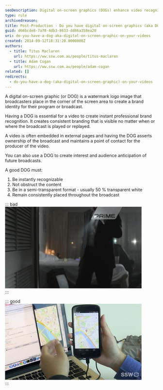 ```yaml
---
seoDescription: Digital on-screen graphics (DOGs) enhance video recognition and branding, ensuring instant professional identity and consistent visual presence.
type: rule
archivedreason:
title: Post-Production - Do you have digital on-screen graphics (aka DOG) on your videos?
guid: d66bcde8-7a78-4db3-8633-dd86a358ea28
uri: do-you-have-a-dog-aka-digital-on-screen-graphic-on-your-videos
created: 2014-09-12T18:31:20.0000000Z
authors:
  - title: Titus Maclaren
    url: https://ww.ssw.com.au/people/titus-maclaren
  - title: Adam Cogan
    url: https://ww.ssw.com.au/people/adam-cogan
related: []
redirects:
  - do-you-have-a-dog-(aka-digital-on-screen-graphic)-on-your-videos
---
```


A digital on-screen graphic (or DOG) is a watermark logo image that broadcasters place in the corner of the screen area to create a brand identity for their program or broadcast.

<!--endintro-->

Having a DOG is essential for a video to create instant professional brand recognition. It creates consistent branding that is visible no matter when or where the broadcast is played or replayed.

A video is often embedded in external pages and having the DOG asserts ownership of the broadcast and maintains a point of contact for the producer of the video.

You can also use a DOG to create interest and audience anticipation of future broadcasts.

A good DOG must:

1. Be instantly recognizable
2. Not obstruct the content
3. Be in a semi-transparent format - usually 50 % transparent white
4. Remain consistently placed throughout the broadcast

::: bad  
![Figure: Bad example - Channel ID is too obstructive and has unusual placement](dog-bad.jpg)  
:::

::: good  
![Figure: Good example - DOG placed in lower right corner where it's not obtrusive](dog-good.jpg)  
:::
